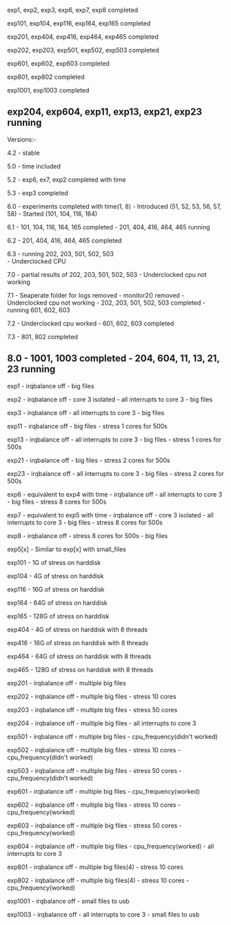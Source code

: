 
exp1, exp2, exp3, exp6, exp7, exp8 completed

exp101, exp104, exp116, exp164, exp165 completed

exp201, exp404, exp416, exp464, exp465 completed

exp202, exp203, exp501, exp502, exp503 completed

exp601, exp602, exp603 completed

exp801, exp802 completed

exp1001, exp1003 completed

exp204, exp604, exp11, exp13, exp21, exp23 running
-------------------------------------------------------
Versions:-

4.2	- stable

5.0	- time included

5.2	- exp6, ex7, exp2 completed with time

5.3	- exp3 completed

6.0	- experiments completed with time(1, 8)
	- Introduced (51, 52, 53, 56, 57, 58)
	- Started (101, 104, 116, 164)

6.1	- 101, 104, 116, 164, 165 completed
	- 201, 404, 416, 464, 465 running

6.2	- 201, 404, 416, 464, 465 completed

6.3	- running 202, 203, 501, 502, 503	
	- Underclocked CPU

7.0	- partial results of 202, 203, 501, 502, 503
	- Underclocked cpu not working

7.1	- Seaperate folder for logs removed
	- monitor2() removed
	- Underclocked cpu not working
	- 202, 203, 501, 502, 503 completed
	- running 601, 602, 603

7.2	- Underclocked cpu worked
	- 601, 602, 603 completed

7.3	- 801, 802 completed

8.0	- 1001, 1003 completed
	- 204, 604, 11, 13, 21, 23 running
-------------------------------------------------------

exp1	- irqbalance off
	- big files
 
exp2	- irqbalance off
	- core 3 isolated
	- all interrupts to core 3 
	- big files

exp3	- irqbalance off
	- all interrupts to core 3 
	- big files

exp11	- irqbalance off
	- big files
	- stress 1 cores for 500s

exp13	- irqbalance off
	- all interrupts to core 3 
	- big files
	- stress 1 cores for 500s

exp21	- irqbalance off
	- big files
	- stress 2 cores for 500s

exp23	- irqbalance off
	- all interrupts to core 3 
	- big files
	- stress 2 cores for 500s

exp6	- equivalent to exp4 with time
	- irqbalance off
	- all interrupts to core 3 
	- big files
	- stress 8 cores for 500s

exp7	- equivalent to exp5 with time
	- irqbalance off
	- core 3 isolated
	- all interrupts to core 3 
	- big files
	- stress 8 cores for 500s

exp8	- irqbalance off
	- stress 8 cores for 500s
	- big files
 
exp5[x]	- Similar to exp[x] with small_files

exp101	- 1G of stress on harddisk

exp104	- 4G of stress on harddisk

exp116	- 16G of stress on harddisk

exp164	- 64G of stress on harddisk

exp165	- 128G of stress on harddisk

exp404	- 4G of stress on harddisk with 8 threads

exp416	- 16G of stress on harddisk with 8 threads

exp464	- 64G of stress on harddisk with 8 threads

exp465	- 128G of stress on harddisk with 8 threads

exp201	- irqbalance off
	- multiple big files

exp202	- irqbalance off
	- multiple big files
	- stress 10 cores

exp203	- irqbalance off
	- multiple big files
	- stress 50 cores

exp204	- irqbalance off
	- multiple big files
	- all interrupts to core 3 

exp501	- irqbalance off
	- multiple big files
	- cpu_frequency(didn't worked)

exp502	- irqbalance off
	- multiple big files
	- stress 10 cores
	- cpu_frequency(didn't worked)

exp503	- irqbalance off
	- multiple big files
	- stress 50 cores
	- cpu_frequency(didn't worked)

exp601	- irqbalance off
	- multiple big files
	- cpu_frequency(worked)

exp602	- irqbalance off
	- multiple big files
	- stress 10 cores
	- cpu_frequency(worked)

exp603	- irqbalance off
	- multiple big files
	- stress 50 cores
	- cpu_frequency(worked)

exp604	- irqbalance off
	- multiple big files
	- cpu_frequency(worked)
	- all interrupts to core 3 

exp801	- irqbalance off
	- multiple big files(4)
	- stress 10 cores

exp802	- irqbalance off
	- multiple big files(4)
	- stress 10 cores
	- cpu_frequency(worked)

exp1001	- irqbalance off
	- small files to usb
 
exp1003	- irqbalance off
	- all interrupts to core 3 
	- small files to usb

